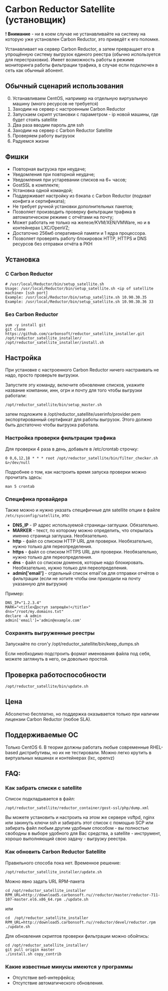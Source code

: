 # Carbon Reductor Satellite (установщик)

**! Внимание** - ни в коем случае не устанавливайте на систему на которую уже установлен Carbon Reductor, это приведёт к его поломке.

Устанавливает на сервер Carbon Reductor, а затем превращает его в упрощённую систему выгрузок единого реестра (обычно используется для перестраховки). Имеет возможность работы в режиме мониторинга работы фильтрации трафика, в случае если подключен в сеть как обычный абонент.


## Обычный сценарий использования

0. Устанавливаем CentOS, например на отдельную виртуальную машину (много ресурсов не требуется)
1. Заходим на сервер с настроенным Carbon Reductor
2. Запускаем скрипт установки с параметром - ip новой машины, где будет стоять satellite
3. Два раза вводим пароль для ssh
4. Заходим на сервер с Carbon Reductor Satellite
5. Проверяем работу выгрузок
6. Радуемся жизни

## Фишки

- Повторная выгрузка при неудаче;
- Уведомления при повторной неудаче;
- Уведомления при устаревании списков на 6+ часов;
- GostSSL в комплекте;
- Установка одной командой;
- Поддерживает настройку из бэкапа с Carbon Reductor (подхват конфига и сертификата);
- Не требует ручной установки дополнительных пакетов;
- Позволяет производить проверку фильтрации трафика в автоматическом режиме с отчётами на почту;
- Может работать не только на железе/KVM/XEN/VMWare, но и в контейнерах LXC/OpenVZ;
- Достаточно 256мб оперативной памяти и 1 ядра процессора.
- Позволяет проверять работу блокировок HTTP, HTTPS и DNS ресурсов без отправки отчёта в РКН

## Установка

### С Carbon Reductor

    # /usr/local/Reductor/bin/setup_satellite.sh
    Usage: /usr/local/Reductor/bin/setup_satellite.sh <ip of satellite machine> [ssh port]
    Example: /usr/local/Reductor/bin/setup_satellite.sh 10.90.30.35
    Example: /usr/local/Reductor/bin/setup_satellite.sh 10.90.30.36 33

### Без Carbon Reductor

    yum -y install git
    git clone https://github.com/carbonsoft/reductor_satellite_installer.git /opt/reductor_satellite_installer/
    /opt/reductor_satellite_installer/install.sh

## Настройка

При установке с настроенного Carbon Reductor ничего настраивать не надо, просто проверьте выгрузки.

Запустите эту команду, включите обновление списков, укажите название компании, инн, огрн и почту для того чтобы выгрузки работали:

    /opt/reductor_satellite/bin/setup_master.sh

затем подложите в /opt/reductor_satellite/userinfo/provider.pem экспортированный сертификат для работы выгрузок. Этого должно быть достаточно чтобы выгрузка работала.

### Настройка проверки фильтрации трафика

Для проверки 4 раза в день, добавьте в /etc/crontab строчку:

    0 0,6,12,18 * * * root /opt/reductor_satellite/bin/filter_checker.sh &>/dev/null

Подробнее о том, как настроить время запуска проверки можно прочитать здесь:

    man 5 crontab

### Специфика провайдера

Также можно и нужно указать специфичные для satellite опции в файле ```/etc/sysconfig/satellite```, это:

- **DNS_IP** - IP адрес используемой страницы-заглушки. Обязательно.
- **MARKER** - текст, по которому можно определить, что открылась именно страница заглушка. Необязательно.
- **http** - файл со списком HTTP URL для проверки. Необязательно, нужно только для переопределения.
- **https** - файл со списком HTTPS URL для проверки. Необязательно, нужно только для переопределения.
- **dns** - файл со списком доменов, которые надо блокировать. Необязательно, нужно только для переопределения.
- **admin['email']** - отдельный список email'ов для отправки отчётов о фильтрации (если не хотите чтобы они приходили на почту указанную для выгрузки)

Пример:

``` shell
DNS_IP="1.2.3.4"
MARK="<title>Доступ запрещён!</title>"
dns="/root/my.domains.txt"
declare -A admin
admin['email']='admin@example.com'
```

### Сохранять выгруженные реестры

Запускайте по cron'у /opt/reductor_satellite/bin/keep_dumps.sh

Если необходимо подстроить формат именования файла под себя, можете заглянуть в него, он довольно простой.

## Проверка работоспособности

    /opt/reductor_satellite/bin/update.sh

## Цена

Абсолютно бесплатно, но поддержка оказывается только при наличии лицензии Carbon Reductor (любое SLA).

## Поддерживаемые ОС

Только CentOS 6. В теории должны работать любые современные RHEL-based дистрибутивы, но их не тестировали.
Можно легко крутить в виртуальных машинах и контейнерах (lxc, openvz)

## FAQ:

### Как забрать списки с satellite

Список подкладывается в файл:

    /opt/reductor_satellite/reductor_container/gost-ssl/php/dump.xml

Вы можете установить и настроить на этом же сервере vsftpd, nginx или закинуть ключи ssh и забирать этот список с помощью SCP или забирать файл любым другим удобным способом - вы полностью свободны в выборе удобного для Вас средства, а satellite - инструмент, хорошо выполняющий свою задачу - выгрузку реестра.

### Как обновить Carbon Reductor Satellite

Правильного способа пока нет. Временное решение:

    /opt/reductor_satellite_installer/update.sh

Можно явно задать URL RPM-пакета

    cd /opt/reductor_satellite_installer
    RPM_URL=http://download5.carbonsoft.ru//reductor/master/reductor-711-107-master.el6.x86_64.rpm ./update.sh

или

    cd  /opt/reductor_satellite_installer
    RPM_URL=http://download5.carbonsoft.ru//reductor/devel/reductor.rpm ./update.sh

Для обновления скриптов проверки фильтрации можно обойтись:

    cd /opt/reductor_satellite_installer/
    git pull origin master
    ./install.sh copy_contrib

### Какие известные минусы имеются у программы

- Отсутствие веб-интерфейса;
- Отсутствие автоматического обновления.
